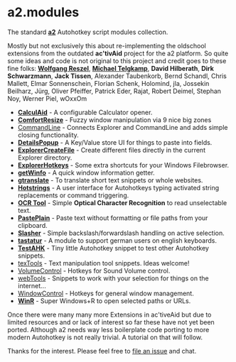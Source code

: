 # a2.modules

The standard [**a2**](https://github.com/ewerybody/a2) Autohotkey script modules collection.

Mostly but not exclusively this about re-implementing the oldschool extensions from the outdated **ac'tivAid** project for the a2 platform. So quite some ideas and code is not original to this project and credit goes to these fine folks: [**Wolfgang Reszel**](https://github.com/Tekl), [**Michael Telgkamp**](https://telgkamp.de), **David Hilberath**, **Dirk Schwarzmann**, **Jack Tissen**, Alexander Taubenkorb, Bernd Schandl, Chris Mallett, Elmar Sonnenschein, Florian Schenk, Holomind, jla, Jossekin Beilharz, Jürg, Oliver Pfeiffer, Patrick Eder, Rajat, Robert Deimel, Stephan Noy, Werner Piel, wOxxOm


* [**CalculAid**](https://github.com/ewerybody/a2.modules/tree/master/CalculAid#calculaid) - A configurable Calculator opener.
* [**ComfortResize**](https://github.com/ewerybody/a2.modules/tree/master/ComfortResize#ComfortResize) - Fuzzy window manipulation via 9 nice big zones 
* [CommandLine](https://github.com/ewerybody/a2.modules/tree/master/commandLine#commandLine) - Connects Explorer and CommandLine and adds simple closing functionality.
* [**DetailsPopup**](https://github.com/ewerybody/a2.modules/tree/master/DetailsPopup#detailspopup) - A Key/Value store UI for things to paste into fields.
* [**ExplorerCreateFile**](https://github.com/ewerybody/a2.modules/tree/master/ExplorerCreateFile#ExplorerCreateFile) - Create different files directly in the current Explorer directory.
* [**ExplorerHotkeys**](https://github.com/ewerybody/a2.modules/tree/master/ExplorerHotkeys#ExplorerHotkeys) - Some extra shortcuts for your Windows Filebrowser.
* [**getWinfo**](https://github.com/ewerybody/a2.modules/tree/master/getWinfo#getwinfo) - A quick window information getter.
* [**gtranslate**](https://github.com/ewerybody/a2.modules/tree/master/gtranslate#gtranslate) - To translate short text snippets or whole websites.
* [**Hotstrings**](https://github.com/ewerybody/a2.modules/tree/master/HotStrings#hotstrings) - A user interface for Autohotkeys typing activated string replacements or command triggering.
* [**OCR Tool**](https://github.com/ewerybody/a2.modules/tree/master/ocr_tool#ocr-tool) - Simple <b>Optical Character Recognition</b> to read unselectable text.
* [**PastePlain**](https://github.com/ewerybody/a2.modules/tree/master/PastePlain#pasteplain) - Paste text without formatting or file paths from your clipboard.
* [**Slasher**](https://github.com/ewerybody/a2.modules/tree/master/Slasher#Slasher) - Simple backslash/forwardslash handling on active selection.
* [**tastatur**](https://github.com/ewerybody/a2.modules/tree/master/tastatur#tastatur) - A module to support german users on english keyboards.
* [**TestAHK**](https://github.com/ewerybody/a2.modules/tree/master/TestAHK#testahk) - Tiny little Autohotkey snippet to test other Autohotkey snippets.
* [texTools](https://github.com/ewerybody/a2.modules/tree/master/texTools#texTools) - Text manipulation tool snippets. Ideas welcome!
* [VolumeControl](https://github.com/ewerybody/a2.modules/tree/master/VolumeControl#VolumeControl) - Hotkeys for Sound Volume control.
* [webTools](https://github.com/ewerybody/a2.modules/tree/master/webTools#webTools) - Snippets to work with your selection for things on the internet...
* [WindowControl](https://github.com/ewerybody/a2.modules/tree/master/WindowControl#WindowControl) - Hotkeys for general window management.
* [**WinR**](https://github.com/ewerybody/a2.modules/tree/master/winr#winr) - Super Windows+R to open selected paths or URLs.

Once there were many many more Extensions in ac'tiveAid but due to limited resources and or lack of interest so far these have not yet been ported. Although a2 needs way less boilerplate code porting to more modern Autohotkey is not really trivial. A tutorial on that will follow.

Thanks for the interest. Please feel free to [file an issue](https://github.com/ewerybody/a2.modules/issues/new) and chat.
